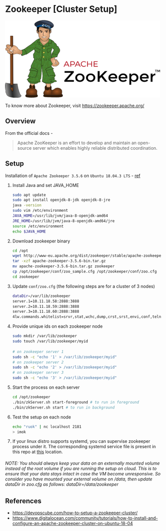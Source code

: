 # Zookeeper [Cluster Setup]
<img src="https://github.com/abhishektripathi24/platform-setup/blob/master/apache-zookeeper/images/zookeeper-logo.png" width="500" height="250"/>

To know more about Zookeeper, visit https://zookeeper.apache.org/

## Overview
From the official docs -

> Apache ZooKeeper is an effort to develop and maintain an open-source server which enables highly reliable distributed coordination.

## Setup
Installation of `Apache Zookeeper 3.5.6` on `Ubuntu 18.04.3 LTS` - [ref](https://zookeeper.apache.org/doc/r3.1.2/zookeeperStarted.html)

1. Install Java and set JAVA_HOME
    ```bash
    sudo apt update
    sudo apt install openjdk-8-jdk openjdk-8-jre
    java -version
    sudo vim /etc/environment
    JAVA_HOME=/usr/lib/jvm/java-8-openjdk-amd64
    JRE_HOME=/usr/lib/jvm/java-8-openjdk-amd64/jre
    source /etc/environment
    echo $JAVA_HOME
    ```
    
2. Download zookeeper binary
    ```bash
    cd /opt
    wget http://www-eu.apache.org/dist/zookeeper/stable/apache-zookeeper-3.5.6-bin.tar.gz
    tar -xzf apache-zookeeper-3.5.6-bin.tar.gz
    mv apache-zookeeper-3.5.6-bin.tar.gz zookeeper
    cp /opt/zookeeper/conf/zoo_sample.cfg /opt/zookeeper/conf/zoo.cfg
    cd zookeeper    
    ```
    
3. Update `conf/zoo.cfg` (the following steps are for a cluster of 3 nodes)
    ```bash
    dataDir=/var/lib/zookeeper
    server.1=10.11.18.58:2888:3888
    server.2=10.11.18.59:2888:3888
    server.3=10.11.18.60:2888:3888
    4lw.commands.whitelist=srvr,stat,wchc,dump,crst,srst,envi,conf,telnet,wchs,wchp,dirs,cons,mntr,isro,ruok,gtmk,stmk
    ```

4. Provide unique ids on each zookeeper node
    ```bash
    sudo mkdir /var/lib/zookeeper
    sudo touch /var/lib/zookeeper/myid
    
    # on zookeeper server 1
    sudo sh -c "echo '1' > /var/lib/zookeeper/myid"
    # on zookeeper server 2
    sudo sh -c "echo '2' > /var/lib/zookeeper/myid"
    # on zookeeper server 3
    sudo sh -c "echo '3' > /var/lib/zookeeper/myid"
    ``` 

5. Start the process on each server
    ```bash
    cd /opt/zookeeper
    ./bin/zkServer.sh start-foreground # to run in foreground
    ./bin/zkServer.sh start # to run in background
    ```

6. Test the setup on each node
    ```bash
    echo "ruok" | nc localhost 2181
    > imok
    ```
7. If your linux distro supports systemd, you can supervise zookeeper process under it. The corresponding systemd service file is present in this repo at [this](systemd) location.
###### NOTE: You should always keep your data on an externally mounted volume instead of the root volume if you are running the setup on cloud. This is to ensure that your data stays intact in case the VM become unresponsive. So consider you have mounted your external volume on /data, then update dataDir in zoo.cfg as follows: dataDir=/data/zookeeper

## References
* https://devopscube.com/how-to-setup-a-zookeeper-cluster/
* https://www.digitalocean.com/community/tutorials/how-to-install-and-configure-an-apache-zookeeper-cluster-on-ubuntu-18-04